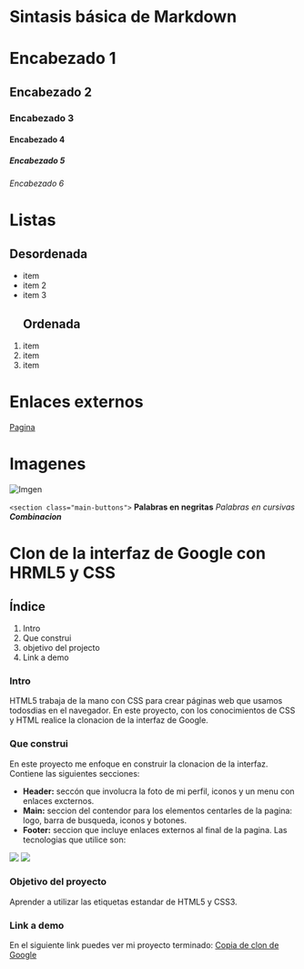 # Sintasis básica de Markdown
# Encabezado 1
## Encabezado 2
### Encabezado 3
#### Encabezado 4
##### Encabezado 5
###### Encabezado 6

# Listas
  ## Desordenada
- item
- item 2
- item 3
  ## Ordenada
1. item
2. item
3. item
    
# Enlaces externos
  [Pagina](https://www.youtube.com/watch?v=DPIxVp04dfA)

# Imagenes
  ![Imgen](https://th.bing.com/th/id/OIP.go52UWlG-9lRPW8MevRKRQHaHN?pid=ImgDet&rs=1)

`<section class="main-buttons">`
  **Palabras en negritas** 
  _Palabras en cursivas_
  **_Combinacion_**

# Clon de la interfaz de Google con HRML5 y CSS
## Índice
1. Intro
2. Que construi
3. objetivo del projecto
4. Link a demo
### Intro
HTML5 trabaja de la mano con CSS para crear páginas web que usamos todosdias en el navegador. En este proyecto, con los conocimientos de CSS y HTML realice la clonacion de la interfaz de Google.
### Que construi
En este proyecto me enfoque en construir la clonacion de la interfaz. Contiene las siguientes secciones:
- **Header:** seccón que involucra la foto de mi perfil, iconos y un menu con enlaces excternos.
- **Main:** seccion del contendor para los elementos centarles de la pagina: logo, barra de busqueda, iconos y botones.
- **Footer:** seccion que incluye enlaces externos al final de la pagina.
Las tecnologias que utilice son:
<img src="https://img.shields.io/badge/HTML5-E34F26?style=for.the-badge&logo=html5&logoColor=white"/>
<img src="https://img.shields.io/badge/CSS3-1572B6?style=for-the-badge&logo=css3&logoColor=white"/>

### Objetivo del proyecto
Aprender a utilizar las etiquetas estandar de HTML5 y CSS3.
### Link a demo
En el siguiente link puedes ver mi proyecto terminado:
[Copia de clon de Google](https://youtu.be/dQw4w9WgXcQ?si=4k9OlZYWkm-IfOYg)
